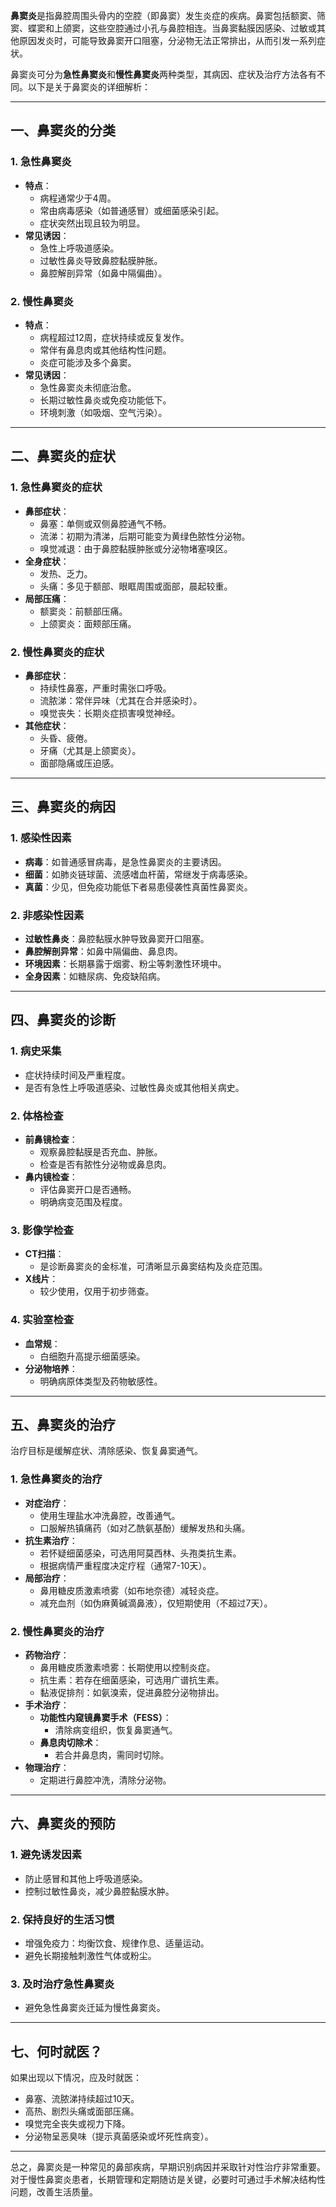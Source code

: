 **鼻窦炎**是指鼻腔周围头骨内的空腔（即鼻窦）发生炎症的疾病。鼻窦包括额窦、筛窦、蝶窦和上颌窦，这些空腔通过小孔与鼻腔相连。当鼻窦黏膜因感染、过敏或其他原因发炎时，可能导致鼻窦开口阻塞，分泌物无法正常排出，从而引发一系列症状。

鼻窦炎可分为**急性鼻窦炎**和**慢性鼻窦炎**两种类型，其病因、症状及治疗方法各有不同。以下是关于鼻窦炎的详细解析：

---

## **一、鼻窦炎的分类**

### 1. **急性鼻窦炎**
- **特点**：
  - 病程通常少于4周。
  - 常由病毒感染（如普通感冒）或细菌感染引起。
  - 症状突然出现且较为明显。
- **常见诱因**：
  - 急性上呼吸道感染。
  - 过敏性鼻炎导致鼻腔黏膜肿胀。
  - 鼻腔解剖异常（如鼻中隔偏曲）。

### 2. **慢性鼻窦炎**
- **特点**：
  - 病程超过12周，症状持续或反复发作。
  - 常伴有鼻息肉或其他结构性问题。
  - 炎症可能涉及多个鼻窦。
- **常见诱因**：
  - 急性鼻窦炎未彻底治愈。
  - 长期过敏性鼻炎或免疫功能低下。
  - 环境刺激（如吸烟、空气污染）。

---

## **二、鼻窦炎的症状**

### 1. **急性鼻窦炎的症状**
- **鼻部症状**：
  - 鼻塞：单侧或双侧鼻腔通气不畅。
  - 流涕：初期为清涕，后期可能变为黄绿色脓性分泌物。
  - 嗅觉减退：由于鼻腔黏膜肿胀或分泌物堵塞嗅区。
- **全身症状**：
  - 发热、乏力。
  - 头痛：多见于额部、眼眶周围或面部，晨起较重。
- **局部压痛**：
  - 额窦炎：前额部压痛。
  - 上颌窦炎：面颊部压痛。

### 2. **慢性鼻窦炎的症状**
- **鼻部症状**：
  - 持续性鼻塞，严重时需张口呼吸。
  - 流脓涕：常伴异味（尤其在合并感染时）。
  - 嗅觉丧失：长期炎症损害嗅觉神经。
- **其他症状**：
  - 头昏、疲倦。
  - 牙痛（尤其是上颌窦炎）。
  - 面部隐痛或压迫感。

---

## **三、鼻窦炎的病因**

### 1. **感染性因素**
- **病毒**：如普通感冒病毒，是急性鼻窦炎的主要诱因。
- **细菌**：如肺炎链球菌、流感嗜血杆菌，常继发于病毒感染。
- **真菌**：少见，但免疫功能低下者易患侵袭性真菌性鼻窦炎。

### 2. **非感染性因素**
- **过敏性鼻炎**：鼻腔黏膜水肿导致鼻窦开口阻塞。
- **鼻腔解剖异常**：如鼻中隔偏曲、鼻息肉。
- **环境因素**：长期暴露于烟雾、粉尘等刺激性环境中。
- **全身因素**：如糖尿病、免疫缺陷病。

---

## **四、鼻窦炎的诊断**

### 1. **病史采集**
- 症状持续时间及严重程度。
- 是否有急性上呼吸道感染、过敏性鼻炎或其他相关病史。

### 2. **体格检查**
- **前鼻镜检查**：
  - 观察鼻腔黏膜是否充血、肿胀。
  - 检查是否有脓性分泌物或鼻息肉。
- **鼻内镜检查**：
  - 评估鼻窦开口是否通畅。
  - 明确病变范围及程度。

### 3. **影像学检查**
- **CT扫描**：
  - 是诊断鼻窦炎的金标准，可清晰显示鼻窦结构及炎症范围。
- **X线片**：
  - 较少使用，仅用于初步筛查。

### 4. **实验室检查**
- **血常规**：
  - 白细胞升高提示细菌感染。
- **分泌物培养**：
  - 明确病原体类型及药物敏感性。

---

## **五、鼻窦炎的治疗**

治疗目标是缓解症状、清除感染、恢复鼻窦通气。

### 1. **急性鼻窦炎的治疗**
- **对症治疗**：
  - 使用生理盐水冲洗鼻腔，改善通气。
  - 口服解热镇痛药（如对乙酰氨基酚）缓解发热和头痛。
- **抗生素治疗**：
  - 若怀疑细菌感染，可选用阿莫西林、头孢类抗生素。
  - 根据病情严重程度决定疗程（通常7-10天）。
- **局部治疗**：
  - 鼻用糖皮质激素喷雾（如布地奈德）减轻炎症。
  - 减充血剂（如伪麻黄碱滴鼻液），仅短期使用（不超过7天）。

### 2. **慢性鼻窦炎的治疗**
- **药物治疗**：
  - 鼻用糖皮质激素喷雾：长期使用以控制炎症。
  - 抗生素：若存在细菌感染，可选用广谱抗生素。
  - 黏液促排剂：如氨溴索，促进鼻腔分泌物排出。
- **手术治疗**：
  - **功能性内窥镜鼻窦手术（FESS）**：
    - 清除病变组织，恢复鼻窦通气。
  - **鼻息肉切除术**：
    - 若合并鼻息肉，需同时切除。
- **物理治疗**：
  - 定期进行鼻腔冲洗，清除分泌物。

---

## **六、鼻窦炎的预防**

### 1. **避免诱发因素**
- 防止感冒和其他上呼吸道感染。
- 控制过敏性鼻炎，减少鼻腔黏膜水肿。

### 2. **保持良好的生活习惯**
- 增强免疫力：均衡饮食、规律作息、适量运动。
- 避免长期接触刺激性气体或粉尘。

### 3. **及时治疗急性鼻窦炎**
- 避免急性鼻窦炎迁延为慢性鼻窦炎。

---

## **七、何时就医？**
如果出现以下情况，应及时就医：
- 鼻塞、流脓涕持续超过10天。
- 高热、剧烈头痛或面部压痛。
- 嗅觉完全丧失或视力下降。
- 分泌物呈恶臭味（提示真菌感染或坏死性病变）。

---

总之，鼻窦炎是一种常见的鼻部疾病，早期识别病因并采取针对性治疗非常重要。对于慢性鼻窦炎患者，长期管理和定期随访是关键，必要时可通过手术解决结构性问题，改善生活质量。